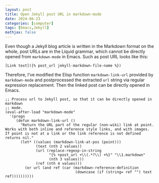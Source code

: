 ```yaml
---
layout: post
title: Open Jekyll post URL in markdown-mode
date: 2024-06-23
categories: [computer]
tags: [Emacs,Jekyll]
mathjax: false
---
```


Even though a Jekyll blog article is written in the Markdown format on the whole, post URLs are in the Liquid grammar, which cannot be directly opened from `markdown-mode` in Emacs. Such as post URL looks like this:

```text
[Link text]({% post_url jekyll-markdown-file-name %})
```

Therefore, I&rsquo;ve modified the Elisp function `markdown-link-url` provided by `markdown-mode` and postprocessed the extracted `url` string via regular expression replacement. Then the linked post can be directly opened in Emacs.

```elisp
;; Process url to Jekyll post, so that it can be directly opened in markdown
;; mode.
(eval-after-load "markdown-mode"
  '(progn
     (defun markdown-link-url ()
       "Return the URL part of the regular (non-wiki) link at point.
Works with both inline and reference style links, and with images.
If point is not at a link or the link reference is not defined
returns nil."
       (let* ((values (markdown-link-at-pos (point)))
              (text (nth 2 values))
              (url (replace-regexp-in-string
                    "{% +post_url +\\(.*?\\) +%}" "\\1.markdown"
                    (nth 3 values)))
              (ref (nth 4 values)))
         (or url (and ref (car (markdown-reference-definition
                                (downcase (if (string= ref "") text ref))))))))))
```
